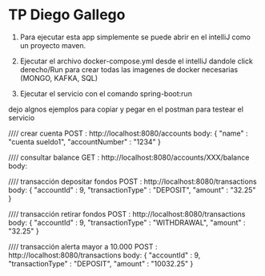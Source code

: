 # TP Diego Gallego

1) Para ejecutar esta app simplemente se puede abrir en el intelliJ como un proyecto maven.

2) Ejecutar el archivo docker-compose.yml desde el intelliJ dandole click derecho/Run para crear todas las imagenes de docker necesarias (MONGO, KAFKA, SQL)

3) Ejecutar el servicio con el comando spring-boot:run


dejo algnos ejemplos para copiar y pegar en el postman para testear el servicio

//// crear cuenta
POST : http://localhost:8080/accounts
body:
{
    "name" : "cuenta sueldo1",
    "accountNumber" : "1234"
}

//// consultar balance
GET : http://localhost:8080/accounts/XXX/balance
body:

//// transacción depositar fondos
POST : http://localhost:8080/transactions
body:
{
    "accountId" : 9,
    "transactionType" : "DEPOSIT",
    "amount" : "32.25"
}

//// transacción retirar fondos
POST : http://localhost:8080/transactions
body:
{
    "accountId" : 9,
    "transactionType" : "WITHDRAWAL",
    "amount" : "32.25"
}

//// transacción alerta mayor a 10.000
POST : http://localhost:8080/transactions
body:
{
    "accountId" : 9,
    "transactionType" : "DEPOSIT",
    "amount" : "10032.25"
}




